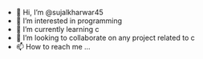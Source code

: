 - 👋 Hi, I’m @sujalkharwar45
- 👀 I’m interested in programming
- 🌱 I’m currently learning c
- 💞️ I’m looking to collaborate on any project related to c
- 📫 How to reach me ...

<!---
sujalkharwar45/sujalkharwar45 is a ✨ special ✨ repository because its `README.md` (this file) appears on your GitHub profile.
You can click the Preview link to take a look at your changes.
--->
